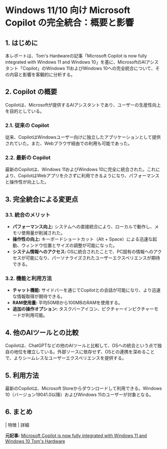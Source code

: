 # Windows 11/10 向け Microsoft Copilot の完全統合：概要と影響

## 1. はじめに

本レポートは、Tom's Hardwareの記事「Microsoft Copilot is now fully integrated with Windows 11 and Windows 10」を基に、MicrosoftのAIアシスタント「Copilot」のWindows 11およびWindows 10への完全統合について、その内容と影響を客観的に分析する。

## 2. Copilot の概要

Copilotは、Microsoftが提供するAIアシスタントであり、ユーザーの生産性向上を目的としている。

### 2.1. 従来の Copilot

従来、CopilotはWindowsユーザー向けに独立したアプリケーションとして提供されていた。また、Webブラウザ経由での利用も可能であった。

### 2.2. 最新の Copilot

最新のCopilotは、Windows 11およびWindows 10に完全に統合された。これにより、CopilotはWebアプリを介さずに利用できるようになり、パフォーマンスと操作性が向上した。

## 3. 完全統合による変更点

### 3.1. 統合のメリット

* **パフォーマンス向上:** システムへの直接統合により、ローカルで動作し、メモリ使用量が削減された。
* **操作性の向上:** キーボードショートカット（Alt + Space）による迅速な起動、ウィンドウ位置とサイズの調整が可能になった。
* **システム情報へのアクセス:** OSに統合されたことで、PC固有の情報へのアクセスが可能になり、パーソナライズされたユーザーエクスペリエンスが期待できる。

### 3.2. 機能と利用方法

* **チャット機能:** サイドバーを通じてCopilotとの会話が可能になり、より迅速な情報取得が期待できる。
* **RAM使用量:** 平均50MBから100MBのRAMを使用する。
* **追加の操作オプション:** タスクバーアイコン、ピクチャーインピクチャーモードが利用可能。

## 4. 他のAIツールとの比較

Copilotは、ChatGPTなどの他のAIツールと比較して、OSへの統合という点で独自の地位を確立している。外部ソースに依存せず、OSとの連携を深めることで、よりシームレスなユーザーエクスペリエンスを提供する。

## 5. 利用方法

最新のCopilotは、Microsoft Storeからダウンロードして利用できる。Windows 10（バージョン19041.0以降）およびWindows 11のユーザーが対象となる。

## 6. まとめ

| 特徴 | 詳細 

**元記事:** [Microsoft Copilot is now fully integrated with Windows 11 and Windows 10 Tom's Hardware](https://www.tomshardware.com/software/windows/microsoft-copilot-is-now-fully-integrated-with-windows-11-and-windows-10)